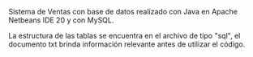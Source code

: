 Sistema de Ventas con base de datos realizado con Java en Apache Netbeans IDE 20 y con MySQL. 

La estructura de las tablas se encuentra en el archivo de tipo "sql", el documento txt brinda información relevante antes de utilizar el código.

